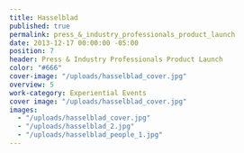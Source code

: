 ```yaml
---
title: Hasselblad
published: true
permalink: press_&_industry_professionals_product_launch
date: 2013-12-17 00:00:00 -05:00
position: 7
header: Press & Industry Professionals Product Launch
color: "#666"
cover-image: "/uploads/hasselblad_cover.jpg"
overview: 5
work-category: Experiential Events
cover image: "/uploads/hasselblad_cover.jpg"
images:
  - "/uploads/hasselblad_cover.jpg"
  - "/uploads/hasselblad_2.jpg"
  - "/uploads/hasselblad_people_1.jpg"
---
```

